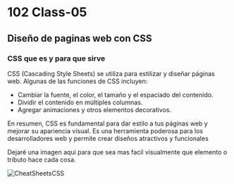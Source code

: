 # 102 Class-05

## Diseño de paginas web con CSS

### CSS que es y para que sirve

CSS (Cascading Style Sheets) se utiliza para estilizar y diseñar páginas web. Algunas de las funciones de CSS incluyen:

- Cambiar la fuente, el color, el tamaño y el espaciado del contenido.
- Dividir el contenido en múltiples columnas.
- Agregar animaciones y otros elementos decorativos.

En resumen, CSS es fundamental para dar estilo a tus páginas web y mejorar su apariencia visual. Es una herramienta poderosa para los desarrolladores web y permite crear diseños atractivos y funcionales

Dejaré una imagen aqui para que sea mas facil visualmente que elemento o tributo hace cada cosa.

![CheatSheetsCSS](https://pbs.twimg.com/media/FaQk3-iUIAANlNv?format=jpg&name=medium)
